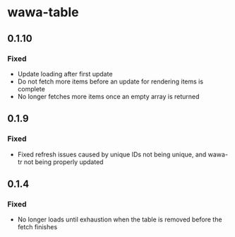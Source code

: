 # wawa-table

## 0.1.10

### Fixed

- Update loading after first update
- Do not fetch more items before an update for rendering items is complete
- No longer fetches more items once an empty array is returned

## 0.1.9

### Fixed

- Fixed refresh issues caused by unique IDs not being unique, and wawa-tr not being properly updated

## 0.1.4

### Fixed

- No longer loads until exhaustion when the table is removed before the fetch finishes
